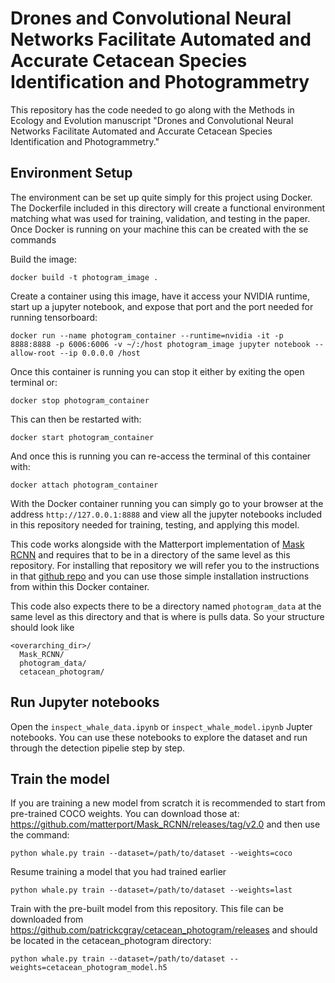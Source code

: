 # Drones and Convolutional Neural Networks Facilitate Automated and Accurate Cetacean Species Identification and Photogrammetry

This repository has the code needed to go along with the Methods in Ecology and Evolution manuscript "Drones and Convolutional Neural Networks Facilitate Automated and Accurate Cetacean Species Identification and Photogrammetry."

## Environment Setup
The environment can be set up quite simply for this project using Docker. The Dockerfile included in this directory will create a functional environment matching what was used for training, validation, and testing in the paper. Once Docker is running on your machine this can be created with the se commands

Build the image:
```
docker build -t photogram_image .
```

Create a container using this image, have it access your NVIDIA runtime, start up a jupyter notebook, and expose that port and the port needed for running tensorboard:

```
docker run --name photogram_container --runtime=nvidia -it -p 8888:8888 -p 6006:6006 -v ~/:/host photogram_image jupyter notebook --allow-root --ip 0.0.0.0 /host
```

Once this container is running you can stop it either by exiting the open terminal or:

```
docker stop photogram_container
```

This can then be restarted with:

```
docker start photogram_container
```

And once this is running you can re-access the terminal of this container with:

```
docker attach photogram_container
```

With the Docker container running you can simply go to your browser at the address `http://127.0.0.1:8888`  and view all the jupyter notebooks included in this repository needed for training, testing, and applying this model. 

This code works alongside with the Matterport implementation of [Mask RCNN](https://github.com/matterport/Mask_RCNN/) and requires that to be in a directory of the same level as this repository. For installing that repository we will refer you to the instructions in that [github repo](https://github.com/matterport/Mask_RCNN#installation) and you can use those simple installation instructions from within this Docker container.

This code also expects there to be a directory named `photogram_data` at the same level as this directory and that is where is pulls data. So your structure should look like

```
<overarching_dir>/
  Mask_RCNN/
  photogram_data/
  cetacean_photogram/
```


## Run Jupyter notebooks

Open the `inspect_whale_data.ipynb` or `inspect_whale_model.ipynb` Jupter notebooks. You can use these notebooks to explore the dataset and run through the detection pipelie step by step.

## Train the model

If you are training a new model from scratch it is recommended to start from pre-trained COCO weights. You can download those at: https://github.com/matterport/Mask_RCNN/releases/tag/v2.0 and then use the command:

```
python whale.py train --dataset=/path/to/dataset --weights=coco
```

Resume training a model that you had trained earlier

```
python whale.py train --dataset=/path/to/dataset --weights=last
```

Train with the pre-built model from this repository. This file can be downloaded from https://github.com/patrickcgray/cetacean_photogram/releases and should be located in the cetacean_photogram directory:

```
python whale.py train --dataset=/path/to/dataset --weights=cetacean_photogram_model.h5
```
